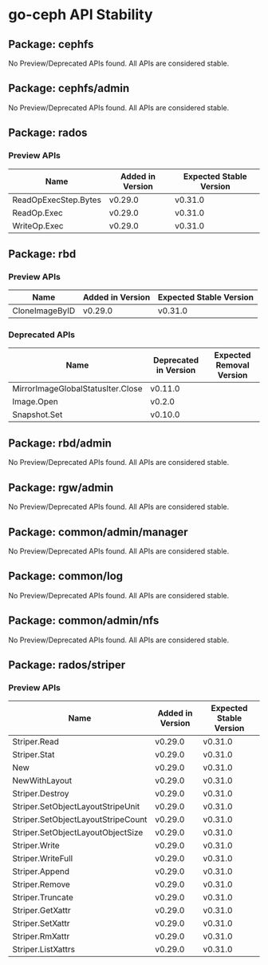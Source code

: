 <!-- GENERATED FILE: DO NOT EDIT DIRECTLY -->

# go-ceph API Stability

## Package: cephfs

No Preview/Deprecated APIs found. All APIs are considered stable.

## Package: cephfs/admin

No Preview/Deprecated APIs found. All APIs are considered stable.

## Package: rados

### Preview APIs

Name | Added in Version | Expected Stable Version | 
---- | ---------------- | ----------------------- | 
ReadOpExecStep.Bytes | v0.29.0 | v0.31.0 | 
ReadOp.Exec | v0.29.0 | v0.31.0 | 
WriteOp.Exec | v0.29.0 | v0.31.0 | 

## Package: rbd

### Preview APIs

Name | Added in Version | Expected Stable Version | 
---- | ---------------- | ----------------------- | 
CloneImageByID | v0.29.0 | v0.31.0 | 

### Deprecated APIs

Name | Deprecated in Version | Expected Removal Version | 
---- | --------------------- | ------------------------ | 
MirrorImageGlobalStatusIter.Close | v0.11.0 |  | 
Image.Open | v0.2.0 |  | 
Snapshot.Set | v0.10.0 |  | 

## Package: rbd/admin

No Preview/Deprecated APIs found. All APIs are considered stable.

## Package: rgw/admin

No Preview/Deprecated APIs found. All APIs are considered stable.

## Package: common/admin/manager

No Preview/Deprecated APIs found. All APIs are considered stable.

## Package: common/log

No Preview/Deprecated APIs found. All APIs are considered stable.

## Package: common/admin/nfs

No Preview/Deprecated APIs found. All APIs are considered stable.

## Package: rados/striper

### Preview APIs

Name | Added in Version | Expected Stable Version | 
---- | ---------------- | ----------------------- | 
Striper.Read | v0.29.0 | v0.31.0 | 
Striper.Stat | v0.29.0 | v0.31.0 | 
New | v0.29.0 | v0.31.0 | 
NewWithLayout | v0.29.0 | v0.31.0 | 
Striper.Destroy | v0.29.0 | v0.31.0 | 
Striper.SetObjectLayoutStripeUnit | v0.29.0 | v0.31.0 | 
Striper.SetObjectLayoutStripeCount | v0.29.0 | v0.31.0 | 
Striper.SetObjectLayoutObjectSize | v0.29.0 | v0.31.0 | 
Striper.Write | v0.29.0 | v0.31.0 | 
Striper.WriteFull | v0.29.0 | v0.31.0 | 
Striper.Append | v0.29.0 | v0.31.0 | 
Striper.Remove | v0.29.0 | v0.31.0 | 
Striper.Truncate | v0.29.0 | v0.31.0 | 
Striper.GetXattr | v0.29.0 | v0.31.0 | 
Striper.SetXattr | v0.29.0 | v0.31.0 | 
Striper.RmXattr | v0.29.0 | v0.31.0 | 
Striper.ListXattrs | v0.29.0 | v0.31.0 | 

